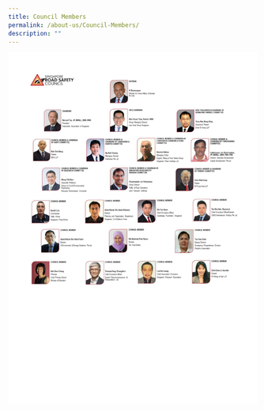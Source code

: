```yaml
---
title: Council Members
permalink: /about-us/Council-Members/
description: ""
---
```

![](/images/Council%20Members.jpg)